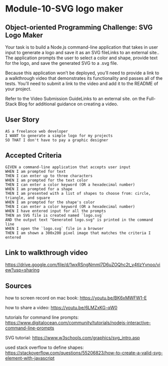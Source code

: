 # Module-10-SVG logo maker

## Object-oriented Programming Challenge: SVG Logo Maker
Your task is to build a Node.js command-line application that takes in user input to generate a logo and save it as an SVG fileLinks to an external site.. The application prompts the user to select a color and shape, provide text for the logo, and save the generated SVG to a .svg file.

Because this application won’t be deployed, you’ll need to provide a link to a walkthrough video that demonstrates its functionality and passes all of the tests. You’ll need to submit a link to the video and add it to the README of your project.

Refer to the Video Submission GuideLinks to an external site. on the Full-Stack Blog for additional guidance on creating a video.

## User Story
```
AS a freelance web developer
I WANT to generate a simple logo for my projects
SO THAT I don't have to pay a graphic designer
```
## Accepted Criteria
```
GIVEN a command-line application that accepts user input
WHEN I am prompted for text
THEN I can enter up to three characters
WHEN I am prompted for the text color
THEN I can enter a color keyword (OR a hexadecimal number)
WHEN I am prompted for a shape
THEN I am presented with a list of shapes to choose from: circle, triangle, and square
WHEN I am prompted for the shape's color
THEN I can enter a color keyword (OR a hexadecimal number)
WHEN I have entered input for all the prompts
THEN an SVG file is created named `logo.svg`
AND the output text "Generated logo.svg" is printed in the command line
WHEN I open the `logo.svg` file in a browser
THEN I am shown a 300x200 pixel image that matches the criteria I entered
```

## Link to walkthrough video
https://drive.google.com/file/d/1wxRSngNmml7D6uZOQhc2t_y4tIzYvnoo/view?usp=sharing

## Sources

how to screen record on mac book:
https://youtu.be/BK6xMWFW1-E

how to share a video:
https://youtu.be/6LMZxKG-qW0

tutorials for command line prompts:
https://www.digitalocean.com/community/tutorials/nodejs-interactive-command-line-prompts

SVG tutorial:
https://www.w3schools.com/graphics/svg_intro.asp

used stack overflow to define shapes:
https://stackoverflow.com/questions/55206823/how-to-create-a-valid-svg-element-with-javascript

